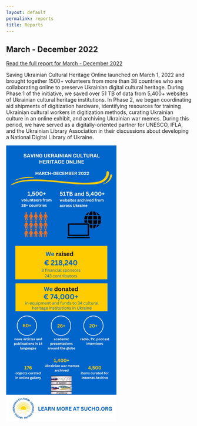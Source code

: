 ```yaml
---
layout: default
permalink: reports
title: Reports
---
```



## March - December 2022
[Read the full report for March - December 2022](https://github.com/sucho-archiving/sucho-archiving.github.io/blob/main/assets/files/Mar-Dec-2022%20End%20of%20Year%20Updates.pdf)

Saving Ukrainian Cultural Heritage Online launched on March 1, 2022 and brought together 1500+ volunteers from more than 38 countries who are collaborating online to preserve Ukrainian digital cultural heritage. During Phase 1 of the initiative, we saved over 51 TB of data from 5,400+ websites of Ukrainian cultural heritage institutions. In Phase 2, we began coordinating aid shipments of digitization hardware, identifying resources for training Ukrainian cultural workers in digitization methods, curating Ukrainian culture in an online exhibit, and archiving Ukrainian war memes. During this period, we have served as a digitally-oriented partner for UNESCO, IFLA, and the Ukrainian Library Association in their discussions about developing a National Digital Library of Ukraine. 

<img src="/assets/images/2022-sucho-recap.jpg" width="300px" style="float:center; margin-left: 0px;" title="March-December 2022 Recap">
























